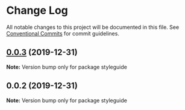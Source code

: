 # Change Log

All notable changes to this project will be documented in this file.
See [Conventional Commits](https://conventionalcommits.org) for commit guidelines.

## [0.0.3](https://github.com/LekoArts/gatsby-themes/compare/styleguide@0.0.2...styleguide@0.0.3) (2019-12-31)

**Note:** Version bump only for package styleguide





## 0.0.2 (2019-12-31)

**Note:** Version bump only for package styleguide
